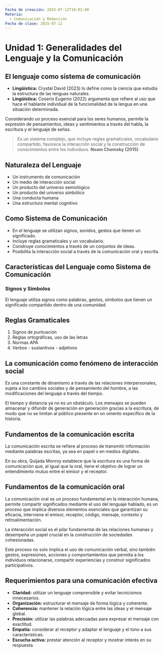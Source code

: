 ```yaml
---
Fecha de creación: 2025-07-12T18:02:00
Materia:
  - Comunicación y Redacción
Fecha de clase: 2025-07-12
---
```

# Unidad 1: Generalidades del Lenguaje y la Comunicación

## El lenguaje como sistema de comunicación

- **Lingüística:** Crystal David (2023) lo define como la ciencia que estudia la estructura de las lenguas naturales.
- **Lingüística:** Coserio Eugenio (2022) argumenta que refiere al uso que hace el hablante individual de la funcionalidad de la lengua en una situación determinada.

Considerando un proceso esencial para los seres humanos, permite la expresión de pensamientos, ideas y sentimientos a través del habla, la escritura y el lenguaje de señas.

>Es un sistema complejo, que incluye reglas gramaticales, vocabulario compartido, favorece la interacción social y la construcción de conocimientos entre los individuos.
>**Noam Chomsky (2015)**

## Naturaleza del Lenguaje

- Un instrumento de comunicación
- Un medio de interacción social
- Un producto del universo semiológico
- Un producto del universo simbólico
- Una conducta humana
- Una estructura mental cognitivo

## Como Sistema de Comunicación

- En el lenguaje se utilizan signos, sonidos, gestos que tienen un significado.
- Incluye reglas gramaticales y un vocabulario.
- Construye conocimientos a través de un conjuntos de ideas.
- Posibilita la interacción social a través de la comunicación oral y escrita.

## Características del Lenguaje como Sistema de Comunicación

### Signos y Símbolos

El lenguaje utiliza signos como palabras, gestos, símbolos que tienen un significado compartido dentro de una comunidad.

## Reglas Gramaticales

1. Signos de puntuación
2. Reglas ortográficas, uso de las letras
3. Normas APA
4. Verbos - sustantivos - adjetivos

## La comunicación como fenómeno de interacción social

Es una constante de dinamismo a través de las relaciones interpersonales, sujeta a los cambios sociales y de pensamiento del hombre, a las modificaciones del lenguaje a través del tiempo.

El tiempo y distancia ya no es un obstáculo. Los mensajes se pueden almacenar y difundir de generación en generación gracias a la escritura, de modo que no se limitan al público presente en un omento específico de la historia.

## Fundamentos de la comunicación escrita

La comunicación escrita se refiere al proceso de transmitir información mediante palabras escritas, ya sea en papel o en medios digitales.

En su obra, Quijada Monroy establece que la escritura es una forma de comunicación que, al igual que la oral, tiene el objetivo de lograr un entendimiento mutuo entre el emisor y el receptor.

## Fundamentos de la comunicación oral

La comunicación oral es un proceso fundamental en la interacción humana, permite compartir significados mediante el uso del lenguaje hablado, es un proceso que implica diversos elementos esenciales que garantizan su eficacia, interviene el emisor, receptor, código, mensaje, contexto y retroalimentación.

La interacción social es el pilar fundamental de las relaciones humanas y desempeña un papel crucial en la construcción de sociedades cohesionadas.

Este proceso no solo implica el uso de comunicación verbal, sino también gestos, expresiones, acciones y comportamientos que permita a los individuos relacionarse, compartir experiencias y construir significados participativos.

## Requerimientos para una comunicación efectiva

- **Claridad:** utilizar un lenguaje comprensible y evitar tecnicismos innecesarios.
- **Organización:** estructurar el mensaje de forma lógica y coherente.
- **Coherencia:** mantener la relación lógica entre las ideas y el mensaje global.
- **Precisión:** utilizar las palabras adecuadas para expresar el mensaje con exactitud.
- **Empatía:** considerar al receptor y adaptar el lenguaje y el tono a sus características.
- **Escucha activa:** prestar atención al receptor y mostrar interés en su respuesta.
